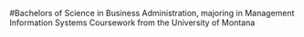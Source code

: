 #Bachelors of Science in Business Administration, majoring in Management Information Systems
Coursework from the University of Montana
